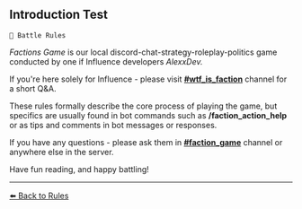 ## Introduction Test

`📑 Battle Rules`

_Factions Game_ is our local discord-chat-strategy-roleplay-politics game conducted by one if Influence developers _AlexxDev._

If you're here solely for Influence - please visit **[#wtf_is_faction](<https://discord.com/channels/562910943848169472/1177313731223486504>)** channel for a short Q&A.

These rules formally describe the core process of playing the game, but specifics are usually found in bot commands such as **/faction_action_help** or as tips and comments in bot messages or responses.

If you have any questions - please ask them in **[#faction_game](<https://discord.com/channels/562910943848169472/995639554042249246>)** channel or anywhere else in the server.

Have fun reading, and happy battling!


----------
[⬅️ Back to Rules](<https://zeithalt.github.io/rules/index.html#rules_00_introduction>)